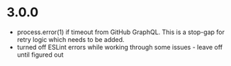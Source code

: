 # 3.0.0

* process.error(1) if timeout from GitHub GraphQL. This is a stop-gap for retry logic which needs to be added. 
* turned off ESLint errors while working through some issues - leave off until figured out
